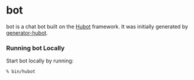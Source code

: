 # bot

bot is a chat bot built on the [Hubot][hubot] framework. It was initially generated by [generator-hubot][generator-hubot].

[hubot]: http://hubot.github.com
[generator-hubot]: https://github.com/github/generator-hubot

### Running bot Locally

Start bot locally by running:

```
% bin/hubot
```
